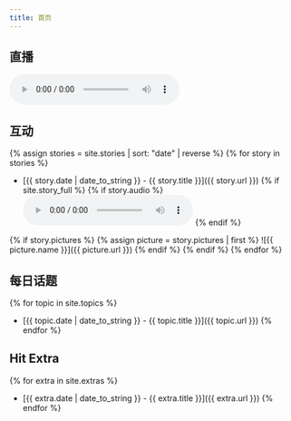 ```yaml
---
title: 首页
---
```


## 直播

<audio src="http://sk.cri.cn/887.m3u8" title="HitFM 直播" autoplay controls></audio>

## 互动

{% assign stories = site.stories | sort: "date" | reverse %}
{% for story in stories %}
- [{{ story.date | date_to_string }} - {{ story.title }}]({{ story.url }})
{% if site.story_full %}
{% if story.audio %}
    <audio src="{{ story.audio }}" title="{{ story.title }}" controls></audio>
{% endif %}

{% if story.pictures %}
{% assign picture = story.pictures | first %}
    ![{{ picture.name }}]({{ picture.url }})
{% endif %}
{% endif %}
{% endfor %}

## 每日话题

{% for topic in site.topics %}
- [{{ topic.date | date_to_string }} - {{ topic.title }}]({{ topic.url }})
{% endfor %}

## Hit Extra

{% for extra in site.extras %}
- [{{ extra.date | date_to_string }} - {{ extra.title }}]({{ extra.url }})
{% endfor %}
